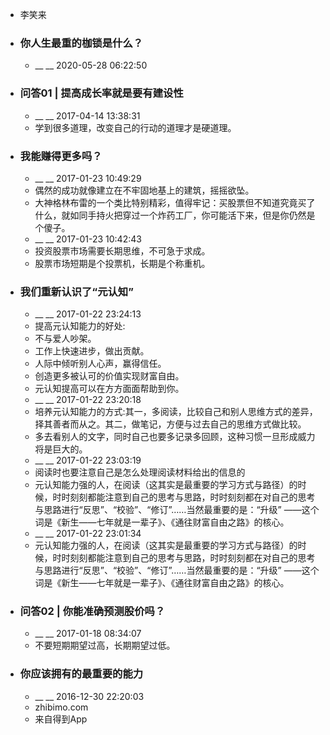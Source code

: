 - 李笑来
- ### 你人生最重的枷锁是什么？
    - __ __ 2020-05-28 06:22:50
- ### 问答01 | 提高成长率就是要有建设性
    - __ __ 2017-04-14 13:38:31
    - 学到很多道理，改变自己的行动的道理才是硬道理。
- ### 我能赚得更多吗？
    - __ __ 2017-01-23 10:49:29
    - 偶然的成功就像建立在不牢固地基上的建筑，摇摇欲坠。
    - 大神格林布雷的一个类比特别精彩，值得牢记：买股票但不知道究竟买了什么，就如同手持火把穿过一个炸药工厂，你可能活下来，但是你仍然是个傻子。
    - __ __ 2017-01-23 10:42:43
    - 投资股票市场需要长期思维，不可急于求成。
    - 股票市场短期是个投票机，长期是个称重机。
- ### 我们重新认识了“元认知”
    - __ __ 2017-01-22 23:24:13
    - 提高元认知能力的好处:
    - 不与爱人吵架。
    - 工作上快速进步，做出贡献。
    - 人际中倾听别人心声，赢得信任。
    - 创造更多被认可的价值实现财富自由。
    - 元认知提高可以在方方面面帮助到你。
    - __ __ 2017-01-22 23:20:18
    - 培养元认知能力的方式:其一，多阅读，比较自己和别人思维方式的差异，择其善者而从之。其二，做笔记，方便与过去自己的思维方式做比较。
    - 多去看别人的文字，同时自己也要多记录多回顾，这种习惯一旦形成威力将是巨大的。
    - __ __ 2017-01-22 23:03:19
    - 阅读时也要注意自己是怎么处理阅读材料给出的信息的
    - 元认知能力强的人，在阅读（这其实是最重要的学习方式与路径）的时候，时时刻刻都能注意到自己的思考与思路，时时刻刻都在对自己的思考与思路进行“反思”、“校验”、“修订”……当然最重要的是：“升级” ——这个词是《新生——七年就是一辈子》、《通往财富自由之路》的核心。
    - __ __ 2017-01-22 23:01:34
    - 元认知能力强的人，在阅读（这其实是最重要的学习方式与路径）的时候，时时刻刻都能注意到自己的思考与思路，时时刻刻都在对自己的思考与思路进行“反思”、“校验”、“修订”……当然最重要的是：“升级” ——这个词是《新生——七年就是一辈子》、《通往财富自由之路》的核心。
- ### 问答02 | 你能准确预测股价吗？
    - __ __ 2017-01-18 08:34:07
    - 不要短期期望过高，长期期望过低。
- ### 你应该拥有的最重要的能力
    - __ __ 2016-12-30 22:20:03
    - zhibimo.com
    - 来自得到App
